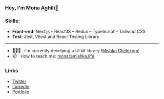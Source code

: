 ### Hey, I'm Mona Aghili👋

### Skills:

-	**Front-end:** Next.js – ReactJS – Redux – TypeScript – Tailwind CSS
-	**Test:** Jest, Vitest and React Testing Library

---

 
- 👩🏻‍💻 &nbsp; I’m currently develping a UI kit library ([Mishka Chelekom](https://github.com/mishka-group/mishka_chelekom))
- 📫 &nbsp; How to reach me: mona@mishka.life

### Links

* [Twitter](https://x.com/MonaAghili)
* [LinkedIn](https://www.linkedin.com/in/monaaghili/)
* [Portfolio](https://mona.mishka.life)
